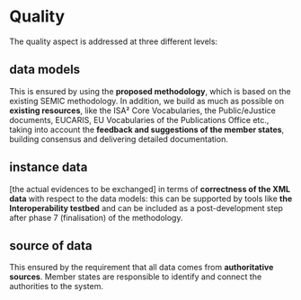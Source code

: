 # Quality

The quality aspect is addressed at three different levels: 

## data models
This is ensured by using the **proposed methodology**, which is based on the existing SEMIC methodology. In addition, we build as much as possible on **existing resources**, like the ISA² Core Vocabularies, the Public/eJustice documents, EUCARIS, EU Vocabularies of the Publications Office etc., taking into account the **feedback and suggestions of the member states**, building consensus and delivering detailed documentation.


## instance data 
[the actual evidences to be exchanged] in terms of **correctness of the XML data** with respect to the data models: this can be supported by tools like **the Interoperability testbed** and can be included as a post-development step after phase 7 (finalisation) of the methodology.

## source of data
This ensured by the requirement that all data comes from **authoritative sources**. Member states are responsible to identify and connect the authorities to the system.



